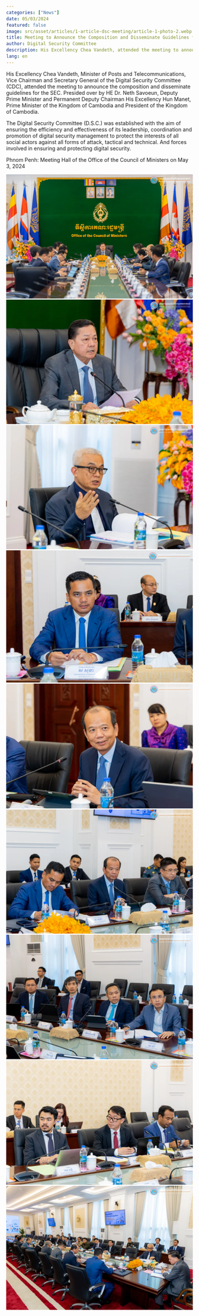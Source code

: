 ```yaml
---
categories: ["News"]
date: 05/03/2024
featured: false
image: src/asset/articles/1-article-dsc-meeting/article-1-photo-2.webp
title: Meeting to Announce the Composition and Disseminate Guidelines for the D.S.C.
author: Digital Security Committee
description: His Excellency Chea Vandeth, attended the meeting to announce the composition and disseminate guidelines for the D.S.C. Presided over by HE Dr. Neth Savoeun
lang: en
---
```


His Excellency Chea Vandeth, Minister of Posts and Telecommunications, Vice Chairman and Secretary General of the Digital Security Committee (CDC), attended the meeting to announce the composition and disseminate guidelines for the SEC. Presided over by HE Dr. Neth Savoeun, Deputy Prime Minister and Permanent Deputy Chairman His Excellency Hun Manet, Prime Minister of the Kingdom of Cambodia and President of the Kingdom of Cambodia.

The Digital Security Committee (D.S.C.) was established with the aim of ensuring the efficiency and effectiveness of its leadership, coordination and promotion of digital security management to protect the interests of all social actors against all forms of attack, tactical and technical. And forces involved in ensuring and protecting digital security.

Phnom Penh: Meeting Hall of the Office of the Council of Ministers on May 3, 2024

![photo 2](src/asset/articles/1-article-dsc-meeting/article-1-photo-1.webp)
![photo 3](src/asset/articles/1-article-dsc-meeting/article-1-photo-3.webp)
![photo 4](src/asset/articles/1-article-dsc-meeting/article-1-photo-4.webp)
![photo 5](src/asset/articles/1-article-dsc-meeting/article-1-photo-5.webp)
![photo 6](src/asset/articles/1-article-dsc-meeting/article-1-photo-6.webp)
![photo 7](src/asset/articles/1-article-dsc-meeting/article-1-photo-7.webp)
![photo 8](src/asset/articles/1-article-dsc-meeting/article-1-photo-8.webp)
![photo 9](src/asset/articles/1-article-dsc-meeting/article-1-photo-9.webp)
![photo 10](src/asset/articles/1-article-dsc-meeting/article-1-photo-10.webp)
